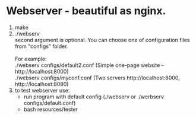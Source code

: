 # Webserver - beautiful as nginx.

1) make<br>
2) ./webserv<br>
   second argument is optional. You can choose one of configuration files from "configs" folder.<br><br>
   For example:<br>
   ./webserv configs/default2.conf (Simple one-page website - http://localhost:8000)<br>
   ./webserv configs/myconf.conf (Two servers http://localhost:8000, http://localhost:8080)<br>
3) to test webserver use:<br>
   - run program with default config (./webserv or  ./werbserv configs/default.conf)<br>
   - bash resources/tester<br>
   
